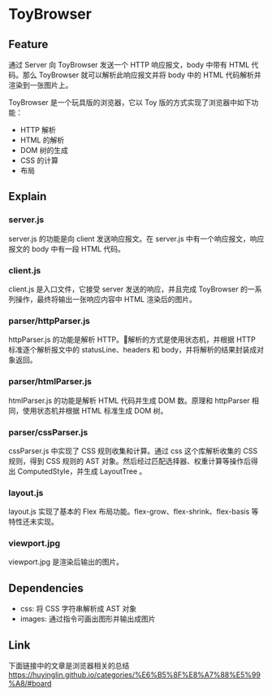 # ToyBrowser

## Feature
通过 Server 向 ToyBrowser 发送一个 HTTP 响应报文，body 中带有 HTML 代码。那么 ToyBrowser 就可以解析此响应报文并将 body 中的 HTML 代码解析并渲染到一张图片上。

ToyBrowser 是一个玩具版的浏览器，它以 Toy 版的方式实现了浏览器中如下功能：
- HTTP 解析
- HTML 的解析
- DOM 树的生成
- CSS 的计算
- 布局

## Explain

### server.js
server.js 的功能是向 client 发送响应报文。在 server.js 中有一个响应报文，响应报文的 body 中有一段 HTML 代码。

### client.js
client.js 是入口文件，它接受 server 发送的响应，并且完成 ToyBrowser 的一系列操作，最终将输出一张响应内容中 HTML 渲染后的图片。

### parser/httpParser.js
httpParser.js 的功能是解析 HTTP。解析的方式是使用状态机，并根据 HTTP 标准逐个解析报文中的 statusLine、headers 和 body，并将解析的结果封装成对象返回。

### parser/htmlParser.js
htmlParser.js 的功能是解析 HTML 代码并生成 DOM 数。原理和 httpParser 相同，使用状态机并根据 HTML 标准生成 DOM 树。

### parser/cssParser.js
cssParser.js 中实现了 CSS 规则收集和计算。通过 css 这个库解析收集的 CSS 规则，得到 CSS 规则的 AST 对象。然后经过匹配选择器、权重计算等操作后得出 ComputedStyle，并生成 LayoutTree 。

### layout.js
layout.js 实现了基本的 Flex 布局功能。flex-grow、flex-shrink、flex-basis 等特性还未实现。

### viewport.jpg
viewport.jpg 是渲染后输出的图片。

## Dependencies
- css: 将 CSS 字符串解析成 AST 对象
- images: 通过指令可画出图形并输出成图片

## Link
下面链接中的文章是浏览器相关的总结
https://huyinglin.github.io/categories/%E6%B5%8F%E8%A7%88%E5%99%A8/#board